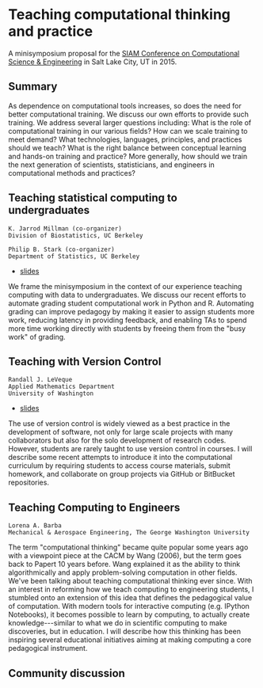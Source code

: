 # Teaching computational thinking and practice


A minisymposium proposal for the [SIAM Conference on Computational Science &
Engineering](http://www.siam.org/meetings/cse15) in Salt Lake City, UT in
2015.

## Summary

As dependence on computational tools increases, so does the need for better
computational training.
We discuss our own efforts to provide such training.
We address several larger questions including:
What is the role of computational training in our various fields?
How can we scale training to meet demand?
What technologies, languages, principles, and practices should we teach?
What is the right balance between conceptual learning and hands-on training and practice?
More generally, how should we train the next generation of
scientists, statisticians, and engineers in computational methods and
practices?


## Teaching statistical computing to undergraduates

    K. Jarrod Millman (co-organizer)
    Division of Biostatistics, UC Berkeley

    Philip B. Stark (co-organizer)
    Department of Statistics, UC Berkeley

* [slides](slides/ms78-millman.pdf)

We frame the minisymposium in the context of our
experience teaching computing with data to undergraduates.
We discuss our recent efforts to automate grading student computational
work in Python and R.
Automating grading can improve pedagogy by
making it easier to assign students more work,
reducing latency in providing feedback,
and enabling TAs to spend more time working directly with students
by freeing them from the "busy work" of grading.


## Teaching with Version Control

    Randall J. LeVeque
    Applied Mathematics Department
    University of Washington

* [slides](slides/ms78-leveque.pdf)

The use of version control is widely viewed as a best practice in
the development of software, not only for large scale projects with
many collaborators but also for the solo development of research
codes.  However, students are rarely taught to use version control
in courses.  I will describe some recent attempts to introduce it
into the computational curriculum by requiring students to access
course materials, submit homework, and collaborate on group projects
via GitHub or BitBucket repositories.


## Teaching Computing to Engineers

    Lorena A. Barba
    Mechanical & Aerospace Engineering, The George Washington University

The term "computational thinking" became quite popular some years ago with a
viewpoint piece at the CACM by Wang (2006), but the term goes back to Papert 10
years before. Wang explained it as the ability to think algorithmically and
apply problem-solving computation in other fields. We've been talking about
teaching computational thinking ever since. With an interest in reforming how
we teach computing to engineering students, I stumbled onto an extension of
this idea that defines the pedagogical value of computation. With modern tools
for interactive computing (e.g. IPython Notebooks), it becomes possible to
learn by computing, to actually create knowledge---similar to what we do in
scientific computing to make discoveries, but in education. I will describe how
this thinking has been inspiring several educational initiatives aiming at
making computing a core pedagogical instrument.

## Community discussion

